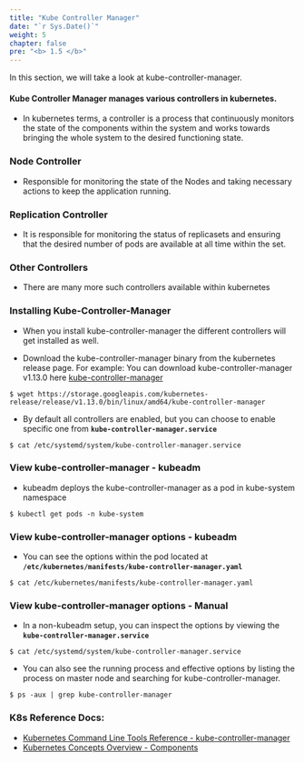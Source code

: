 ```yaml
---
title: "Kube Controller Manager"
date: "`r Sys.Date()`"
weight: 5
chapter: false
pre: "<b> 1.5 </b>"
---
```


In this section, we will take a look at kube-controller-manager.

#### Kube Controller Manager manages various controllers in kubernetes.
- In kubernetes terms, a controller is a process that continuously monitors the state of the components within the system and works towards bringing the whole system to the desired functioning state.

### Node Controller
- Responsible for monitoring the state of the Nodes and taking necessary actions to keep the application running. 

### Replication Controller
- It is responsible for monitoring the status of replicasets and ensuring that the desired number of pods are available at all time within the set.

### Other Controllers
- There are many more such controllers available within kubernetes

### Installing Kube-Controller-Manager
- When you install kube-controller-manager the different controllers will get installed as well.

- Download the kube-controller-manager binary from the kubernetes release page. For example: You can download kube-controller-manager v1.13.0 here [kube-controller-manager](https://storage.googleapis.com/kubernetes-release/release/v1.13.0/bin/linux/amd64/kube-controller-manager)

```
$ wget https://storage.googleapis.com/kubernetes-release/release/v1.13.0/bin/linux/amd64/kube-controller-manager
```
- By default all controllers are enabled, but you can choose to enable specific one from **`kube-controller-manager.service`**
```
$ cat /etc/systemd/system/kube-controller-manager.service
```

### View kube-controller-manager - kubeadm
- kubeadm deploys the kube-controller-manager as a pod in kube-system namespace
```
$ kubectl get pods -n kube-system
```

### View kube-controller-manager options - kubeadm
- You can see the options within the pod located at **`/etc/kubernetes/manifests/kube-controller-manager.yaml`**
```
$ cat /etc/kubernetes/manifests/kube-controller-manager.yaml
```

### View kube-controller-manager options - Manual
- In a non-kubeadm setup, you can inspect the options by viewing the **`kube-controller-manager.service`**
```
$ cat /etc/systemd/system/kube-controller-manager.service
```

- You can also see the running process and effective options by listing the process on master node and searching for kube-controller-manager.
```
$ ps -aux | grep kube-controller-manager
```

### K8s Reference Docs:

- [Kubernetes Command Line Tools Reference - kube-controller-manager](https://kubernetes.io/docs/reference/command-line-tools-reference/kube-controller-manager/)
- [Kubernetes Concepts Overview - Components](https://kubernetes.io/docs/concepts/overview/components/)